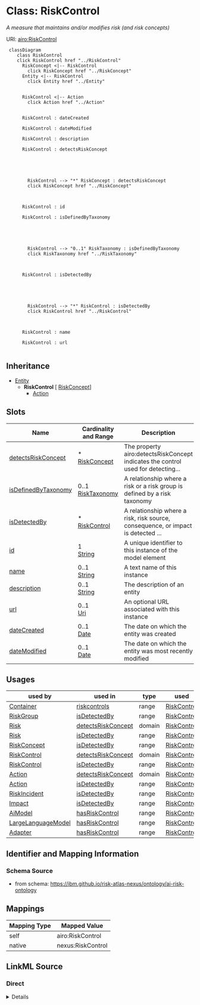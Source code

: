 

# Class: RiskControl


_A measure that maintains and/or modifies risk (and risk concepts)_





URI: [airo:RiskControl](https://w3id.org/airo#RiskControl)






```mermaid
 classDiagram
    class RiskControl
    click RiskControl href "../RiskControl"
      RiskConcept <|-- RiskControl
        click RiskConcept href "../RiskConcept"
      Entity <|-- RiskControl
        click Entity href "../Entity"


      RiskControl <|-- Action
        click Action href "../Action"


      RiskControl : dateCreated

      RiskControl : dateModified

      RiskControl : description

      RiskControl : detectsRiskConcept





        RiskControl --> "*" RiskConcept : detectsRiskConcept
        click RiskConcept href "../RiskConcept"



      RiskControl : id

      RiskControl : isDefinedByTaxonomy





        RiskControl --> "0..1" RiskTaxonomy : isDefinedByTaxonomy
        click RiskTaxonomy href "../RiskTaxonomy"



      RiskControl : isDetectedBy





        RiskControl --> "*" RiskControl : isDetectedBy
        click RiskControl href "../RiskControl"



      RiskControl : name

      RiskControl : url


```





## Inheritance
* [Entity](Entity.md)
    * **RiskControl** [ [RiskConcept](RiskConcept.md)]
        * [Action](Action.md)



## Slots

| Name | Cardinality and Range | Description | Inheritance |
| ---  | --- | --- | --- |
| [detectsRiskConcept](detectsRiskConcept.md) | * <br/> [RiskConcept](RiskConcept.md) | The property airo:detectsRiskConcept indicates the control used for detecting... | direct |
| [isDefinedByTaxonomy](isDefinedByTaxonomy.md) | 0..1 <br/> [RiskTaxonomy](RiskTaxonomy.md) | A relationship where a risk or a risk group is defined by a risk taxonomy | direct |
| [isDetectedBy](isDetectedBy.md) | * <br/> [RiskControl](RiskControl.md) | A relationship where a risk, risk source, consequence, or impact is detected ... | [RiskConcept](RiskConcept.md) |
| [id](id.md) | 1 <br/> [String](String.md) | A unique identifier to this instance of the model element | [Entity](Entity.md) |
| [name](name.md) | 0..1 <br/> [String](String.md) | A text name of this instance | [Entity](Entity.md) |
| [description](description.md) | 0..1 <br/> [String](String.md) | The description of an entity | [Entity](Entity.md) |
| [url](url.md) | 0..1 <br/> [Uri](Uri.md) | An optional URL associated with this instance | [Entity](Entity.md) |
| [dateCreated](dateCreated.md) | 0..1 <br/> [Date](Date.md) | The date on which the entity was created | [Entity](Entity.md) |
| [dateModified](dateModified.md) | 0..1 <br/> [Date](Date.md) | The date on which the entity was most recently modified | [Entity](Entity.md) |





## Usages

| used by | used in | type | used |
| ---  | --- | --- | --- |
| [Container](Container.md) | [riskcontrols](riskcontrols.md) | range | [RiskControl](RiskControl.md) |
| [RiskGroup](RiskGroup.md) | [isDetectedBy](isDetectedBy.md) | range | [RiskControl](RiskControl.md) |
| [Risk](Risk.md) | [detectsRiskConcept](detectsRiskConcept.md) | domain | [RiskControl](RiskControl.md) |
| [Risk](Risk.md) | [isDetectedBy](isDetectedBy.md) | range | [RiskControl](RiskControl.md) |
| [RiskConcept](RiskConcept.md) | [isDetectedBy](isDetectedBy.md) | range | [RiskControl](RiskControl.md) |
| [RiskControl](RiskControl.md) | [detectsRiskConcept](detectsRiskConcept.md) | domain | [RiskControl](RiskControl.md) |
| [RiskControl](RiskControl.md) | [isDetectedBy](isDetectedBy.md) | range | [RiskControl](RiskControl.md) |
| [Action](Action.md) | [detectsRiskConcept](detectsRiskConcept.md) | domain | [RiskControl](RiskControl.md) |
| [Action](Action.md) | [isDetectedBy](isDetectedBy.md) | range | [RiskControl](RiskControl.md) |
| [RiskIncident](RiskIncident.md) | [isDetectedBy](isDetectedBy.md) | range | [RiskControl](RiskControl.md) |
| [Impact](Impact.md) | [isDetectedBy](isDetectedBy.md) | range | [RiskControl](RiskControl.md) |
| [AiModel](AiModel.md) | [hasRiskControl](hasRiskControl.md) | range | [RiskControl](RiskControl.md) |
| [LargeLanguageModel](LargeLanguageModel.md) | [hasRiskControl](hasRiskControl.md) | range | [RiskControl](RiskControl.md) |
| [Adapter](Adapter.md) | [hasRiskControl](hasRiskControl.md) | range | [RiskControl](RiskControl.md) |






## Identifier and Mapping Information







### Schema Source


* from schema: https://ibm.github.io/risk-atlas-nexus/ontology/ai-risk-ontology




## Mappings

| Mapping Type | Mapped Value |
| ---  | ---  |
| self | airo:RiskControl |
| native | nexus:RiskControl |







## LinkML Source

<!-- TODO: investigate https://stackoverflow.com/questions/37606292/how-to-create-tabbed-code-blocks-in-mkdocs-or-sphinx -->

### Direct

<details>
```yaml
name: RiskControl
description: A measure that maintains and/or modifies risk (and risk concepts)
from_schema: https://ibm.github.io/risk-atlas-nexus/ontology/ai-risk-ontology
is_a: Entity
mixins:
- RiskConcept
slots:
- detectsRiskConcept
- isDefinedByTaxonomy
class_uri: airo:RiskControl

```
</details>

### Induced

<details>
```yaml
name: RiskControl
description: A measure that maintains and/or modifies risk (and risk concepts)
from_schema: https://ibm.github.io/risk-atlas-nexus/ontology/ai-risk-ontology
is_a: Entity
mixins:
- RiskConcept
attributes:
  detectsRiskConcept:
    name: detectsRiskConcept
    description: The property airo:detectsRiskConcept indicates the control used for
      detecting risks, risk sources, consequences, and impacts.
    from_schema: https://ibm.github.io/risk-atlas-nexus/ontology/ai-risk-ontology
    exact_mappings:
    - airo:detectsRiskConcept
    rank: 1000
    domain: RiskControl
    alias: detectsRiskConcept
    owner: RiskControl
    domain_of:
    - Risk
    - RiskControl
    inverse: isDetectedBy
    range: RiskConcept
    multivalued: true
    inlined: false
  isDefinedByTaxonomy:
    name: isDefinedByTaxonomy
    description: A relationship where a risk or a risk group is defined by a risk
      taxonomy
    from_schema: https://ibm.github.io/risk-atlas-nexus/ontology/ai-risk-ontology
    rank: 1000
    slot_uri: schema:isPartOf
    alias: isDefinedByTaxonomy
    owner: RiskControl
    domain_of:
    - Policy
    - RiskGroup
    - Risk
    - RiskControl
    - Action
    - RiskIncident
    - StakeholderGroup
    - Stakeholder
    range: RiskTaxonomy
  isDetectedBy:
    name: isDetectedBy
    description: A relationship where a risk, risk source, consequence, or impact
      is detected by a risk control.
    from_schema: https://ibm.github.io/risk-atlas-nexus/ontology/ai-risk-ontology
    rank: 1000
    domain: RiskConcept
    alias: isDetectedBy
    owner: RiskControl
    domain_of:
    - RiskConcept
    inverse: detectsRiskConcept
    range: RiskControl
    multivalued: true
    inlined: false
  id:
    name: id
    description: A unique identifier to this instance of the model element. Example
      identifiers include UUID, URI, URN, etc.
    from_schema: https://ibm.github.io/risk-atlas-nexus/ontology/ai-risk-ontology
    rank: 1000
    slot_uri: schema:identifier
    identifier: true
    alias: id
    owner: RiskControl
    domain_of:
    - Entity
    range: string
    required: true
  name:
    name: name
    description: A text name of this instance.
    from_schema: https://ibm.github.io/risk-atlas-nexus/ontology/ai-risk-ontology
    rank: 1000
    slot_uri: schema:name
    alias: name
    owner: RiskControl
    domain_of:
    - Entity
    - BenchmarkMetadataCard
    range: string
  description:
    name: description
    description: The description of an entity
    from_schema: https://ibm.github.io/risk-atlas-nexus/ontology/ai-risk-ontology
    rank: 1000
    slot_uri: schema:description
    alias: description
    owner: RiskControl
    domain_of:
    - Entity
    range: string
  url:
    name: url
    description: An optional URL associated with this instance.
    from_schema: https://ibm.github.io/risk-atlas-nexus/ontology/ai-risk-ontology
    rank: 1000
    slot_uri: schema:url
    alias: url
    owner: RiskControl
    domain_of:
    - Entity
    range: uri
  dateCreated:
    name: dateCreated
    description: The date on which the entity was created.
    from_schema: https://ibm.github.io/risk-atlas-nexus/ontology/ai-risk-ontology
    rank: 1000
    slot_uri: schema:dateCreated
    alias: dateCreated
    owner: RiskControl
    domain_of:
    - Entity
    range: date
    required: false
  dateModified:
    name: dateModified
    description: The date on which the entity was most recently modified.
    from_schema: https://ibm.github.io/risk-atlas-nexus/ontology/ai-risk-ontology
    rank: 1000
    slot_uri: schema:dateModified
    alias: dateModified
    owner: RiskControl
    domain_of:
    - Entity
    range: date
    required: false
class_uri: airo:RiskControl

```
</details>
